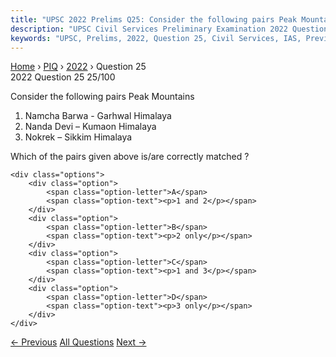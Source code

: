 ```yaml
---
title: "UPSC 2022 Prelims Q25: Consider the following pairs Peak Mountains   1. Namcha Barw..."
description: "UPSC Civil Services Preliminary Examination 2022 Question 25 with options and answer"
keywords: "UPSC, Prelims, 2022, Question 25, Civil Services, IAS, Previous Year Questions"
---
```


<nav class="breadcrumb">
    <a href="../../">Home</a>
    <span>›</span>
    <a href="../">PIQ</a>
    <span>›</span>
    <a href="./">2022</a>
    <span>›</span>
    <span>Question 25</span>
</nav>

<div class="question-header">
    <div class="question-meta">
        <span class="year-badge">2022</span>
        <span class="question-number">Question 25</span>
        <span class="progress">25/100</span>
    </div>
    <div class="progress-bar">
        <div class="progress-fill" style="width: 25.0%"></div>
    </div>
</div>

<div class="question-content">
    <div class="question-text">
        <p>Consider the following pairs Peak Mountains</p>
<ol>
<li>Namcha Barwa - Garhwal Himalaya</li>
<li>Nanda Devi – Kumaon Himalaya</li>
<li>Nokrek – Sikkim Himalaya</li>
</ol>
<p>Which of the pairs given above is/are correctly matched ?</p>
    </div>
    
    <div class="options">
        <div class="option">
            <span class="option-letter">A</span>
            <span class="option-text"><p>1 and 2</p></span>
        </div>
        <div class="option">
            <span class="option-letter">B</span>
            <span class="option-text"><p>2 only</p></span>
        </div>
        <div class="option">
            <span class="option-letter">C</span>
            <span class="option-text"><p>1 and 3</p></span>
        </div>
        <div class="option">
            <span class="option-letter">D</span>
            <span class="option-text"><p>3 only</p></span>
        </div>
    </div>
</div>

<div class="question-nav">
    <a href="../q024-gandikota-canyon-of-south-india-was-created-by-whi/" class="nav-btn prev">← Previous</a>
    <a href="../" class="nav-btn center">All Questions</a>
    <a href="../q026-the-term-levant-often-heard-in-the-news-roughly-co/" class="nav-btn next">Next →</a>
</div>
